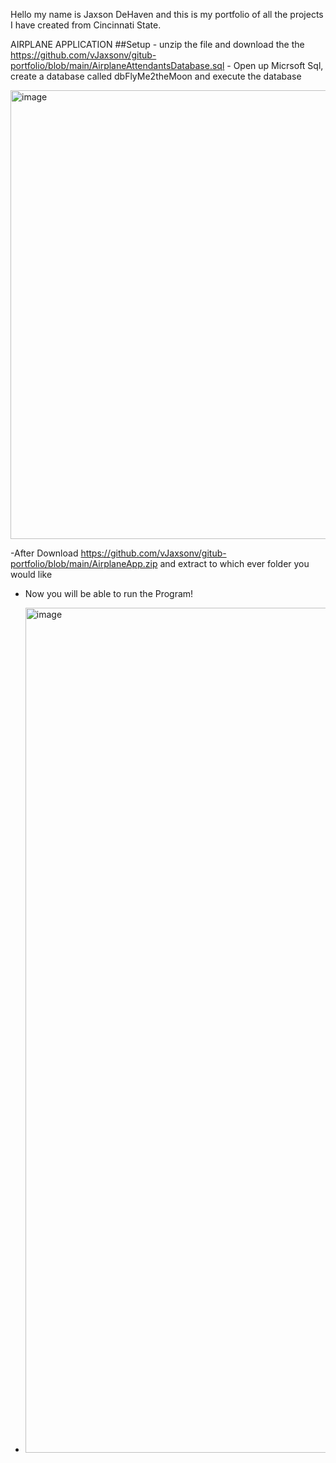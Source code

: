 Hello my name is Jaxson DeHaven and this is my portfolio of all the projects I have created from Cincinnati State. 

AIRPLANE  APPLICATION
        ##Setup - unzip the file and download the the https://github.com/vJaxsonv/gitub-portfolio/blob/main/AirplaneAttendantsDatabase.sql
                - Open up Micrsoft Sql, create a database called dbFlyMe2theMoon and execute the database

                
<img width="1155" height="718" alt="image" src="https://github.com/user-attachments/assets/a25a6327-f7c0-46e7-92b2-90d58a93c155" />


-After Download https://github.com/vJaxsonv/gitub-portfolio/blob/main/AirplaneApp.zip and extract to which ever folder you would like

- Now you will be able to run the Program!

- <img width="2532" height="1352" alt="image" src="https://github.com/user-attachments/assets/fe2e95e5-6681-43d6-b29c-26e4cfe0d944" />
